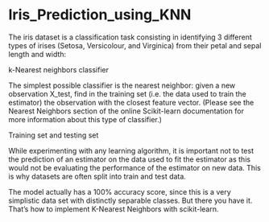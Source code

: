 # Iris_Prediction_using_KNN


The iris dataset is a classification task consisting in identifying 3 different types of irises (Setosa, Versicolour, and Virginica) from their petal and sepal length and width:

k-Nearest neighbors classifier

The simplest possible classifier is the nearest neighbor: given a new observation X_test, find in the training set (i.e. the data used to train the estimator) the observation with the closest feature vector. (Please see the Nearest Neighbors section of the online Scikit-learn documentation for more information about this type of classifier.)

Training set and testing set

While experimenting with any learning algorithm, it is important not to test the prediction of an estimator on the data used to fit the estimator as this would not be evaluating the performance of the estimator on new data. This is why datasets are often split into train and test data.

The model actually has a 100% accuracy score, since this is a very simplistic data set with distinctly separable classes. But there you have it. That’s how to implement K-Nearest Neighbors with scikit-learn.

